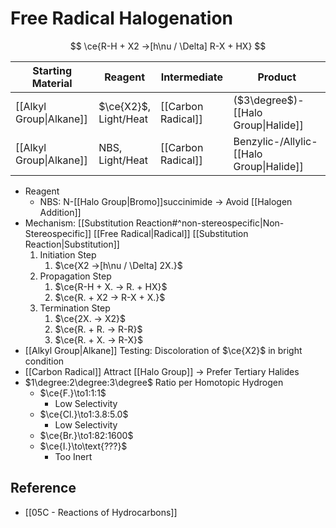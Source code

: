 # Free Radical Halogenation

$$
\ce{R-H + X2 ->[h\nu / \Delta] R-X + HX}
$$

| Starting Material | Reagent | Intermediate | Product |
| ---- | ---- | ---- | ---- |
| [[Alkyl Group\|Alkane]] | $\ce{X2}$,<br>Light/Heat | [[Carbon Radical]] | ($3\degree$)-[[Halo Group\|Halide]] |
| [[Alkyl Group\|Alkane]] | NBS,<br>Light/Heat | [[Carbon Radical]] | Benzylic-/Allylic-[[Halo Group\|Halide]] |

- Reagent
  - NBS: N-[[Halo Group|Bromo]]succinimide → Avoid [[Halogen Addition]]
- Mechanism: [[Substitution Reaction#^non-stereospecific|Non-Stereospecific]] [[Free Radical|Radical]] [[Substitution Reaction|Substitution]]
    1. Initiation Step  
        1. $\ce{X2 ->[h\nu / \Delta] 2X.}$  
    2. Propagation Step  
        1. $\ce{R-H + X. -> R. + HX}$  
        2. $\ce{R. + X2 -> R-X + X.}$  
    3. Termination Step  
        1. $\ce{2X. -> X2}$  
        2. $\ce{R. + R. -> R-R}$  
        3. $\ce{R. + X. -> R-X}$
- [[Alkyl Group|Alkane]] Testing: Discoloration of $\ce{X2}$ in bright condition
- [[Carbon Radical]] Attract [[Halo Group]] → Prefer Tertiary Halides
- $1\degree:2\degree:3\degree$ Ratio per Homotopic Hydrogen
  - $\ce{F.}\to1:1:1$
    - Low Selectivity
  - $\ce{Cl.}\to1:3.8:5.0$
    - Low Selectivity
  - $\ce{Br.}\to1:82:1600$
  - $\ce{I.}\to\text{???}$
    - Too Inert

## Reference

- [[05C - Reactions of Hydrocarbons]]
